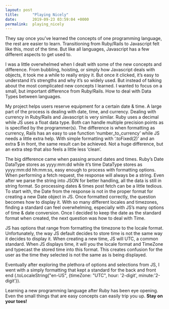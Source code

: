 ```yaml
---
layout: post
title:      "Playing Nicely"
date:       2019-09-23 03:59:04 +0000
permalink:  playing_nicely
---
```


They say once you’ve learned the concepts of one programming language, the rest are easier to learn. Transitioning from Ruby/Rails to Javascript felt like this, most of the time. But like all languages, Javascript has a few different aspects to get used to.

I was a little overwhelmed when I dealt with some of the new concepts and difference. From bubbling, hoisting, or simply how Javascript deals with objects, it took me a while to really enjoy it. But once it clicked, it’s easy to understand it’s strengths and why it’s so widely used. But instead of talking about the most complicated new concepts I learned. I wanted to focus on a small, but important difference from Ruby/Rails. How to deal with Data Types between languages.

My project helps users reserve equipment for a certain date & time. A large part of the process is dealing with date, time, and currency. Dealing with currency in Ruby/Rails and Javascript is very similar. Ruby uses a decimal while JS uses a float data type. Both can handle multiple precision points as is specified by the programmer(s). The difference is when formatting as currency, Rails has an easy to use function ‘number_to_currency’ while JS needs a little extra help. With simple formatting with ‘.toFixed(2)’ and an extra $ in front, the same result can be achieved. Not a huge difference, but an extra step that also feels a little less ‘clean’.

The big difference came when passing around dates and times. Ruby’s Date DataType stores as yyyy:mm:dd while it’s time DataType stores as yyyy:mm:dd hh:mm:ss, easy enough to process with formatting options. When performing a fetch request, the response will always be a string. Even after we parse the string into JSON for better handling, all the data is still in string format. So processing dates & times post fetch can be a little tedious. To start with, the Date from the response is not in the proper format for creating a new Date object in JS. Once formatted correctly, the question becomes how to display it. With so many different locales and timezones, finding a standard can feel overwhelming, especially with JS’s many options of time & date conversion. Once I decided to keep the date as the standard format when created, the next question was how to deal with Time.

JS has options that range from formatting the timezone to the locale format. Unfortunately, the way JS default decides to store time is not the same way it decides to display it. When creating a new time, JS will UTC, a common standard. When JS displays time, it will you the locale format and TimeZone and typecast the stored time into this format. This creates confusion for the user as the time they selected is not the same as is being displayed.

Eventually after exploring the plethora of options and selections from JS, I went with a simply formatting that kept a standard for the back and front end (.toLocaleString("en-US", {timeZone: "UTC", hour: '2-digit', minute:'2-digit’}).

Learning a new programming language after Ruby has been eye opening. Even the small things that are easy concepts can easily trip you up. **Stay on your toes!**
